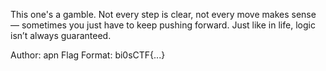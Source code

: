 This one's a gamble. Not every step is clear, not every move makes sense — sometimes you just have to keep pushing forward. Just like in life, logic isn’t always guaranteed.

Author: apn
Flag Format:
bi0sCTF{...}
